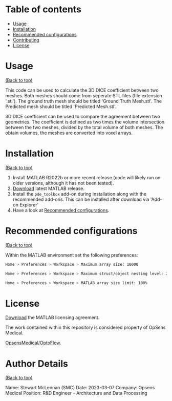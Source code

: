 # Table of contents

- [Usage](#usage)
- [Installation](#installation)
- [Recommended configurations](#recommended-configurations)
- [Contributing](#contributing)
- [License](#license)

# Usage

[(Back to top)](#table-of-contents)

This code can be used to calculate the 3D DICE coefficient between two meshes.
Both meshes should come from seperate STL files (file extension '.stl').
The ground truth mesh should be titled 'Ground Truth Mesh.stl'.
The Predicted mesh should be titled 'Predicted Mesh.stl'.

3D DICE coefficient can be used to compare the agreement between two geometries.
The coefficient is defined as two times the volume intersection between the two meshes, divided by the total volume of both meshes.
The obtain volumes, the meshes are converted into voxel arrays.

# Installation

[(Back to top)](#table-of-contents)

1. Install MATLAB R2022b or more recent release (code will likely run on older versions, although it has not been tested).
2. [Download](https://www.mathworks.com/downloads/) latest MATLAB release.
3. Install the `pde_toolbox` add-on during installation along with the recommended add-ons. This can be installed after download via 'Add-on Explorer'
6. Have a look at [Recommended configurations](#recommended-configurations).

# Recommended configurations

[(Back to top)](#table-of-contents)

Within the MATLAB environment set the following preferences:

```sh
Home > Preferences > Workspace > Maximum array size: 10000
```
```sh
Home > Preferences > Workspace > Maximum struct/object nesting level: 200
```
```sh
Home > Preferences > Workspace > MATLAB array size limit: 100%
```

# License

[Download](https://www.mathworks.com/license/mll/license.txt) the MATLAB licensing agreement.

The work contained within this repository is considered property of OpSens Medical.

[OpsensMedical/OptoFlow](https://github.com/OpsensMedical/OptoFlow).

# Author Details

[(Back to top)](#table-of-contents)

Name: Stewart McLennan (SMC)
Date: 2023-03-07
Company: Opsens Medical
Position: R&D Engineer - Architecture and Data Processing






